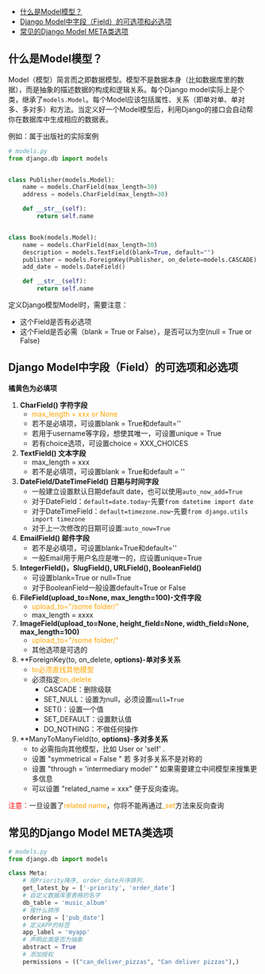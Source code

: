 <!-- TOC -->

- [什么是Model模型？](#什么是model模型)
- [Django Model中字段（Field）的可选项和必选项](#django-model中字段field的可选项和必选项)
- [常见的Django Model META类选项](#常见的django-model-meta类选项)

<!-- /TOC -->

## 什么是Model模型？

Model（模型）简言而之即数据模型。模型不是数据本身（比如数据库里的数据），而是抽象的描述数据的构成和逻辑关系。每个Django model实际上是个类，继承了`models.Model`。每个Model应该包括属性、关系（即单对单、单对多、多对多）和方法。当定义好一个Model模型后，利用Django的接口会自动帮你在数据库中生成相应的数据表。

例如：属于出版社的实际案例
```python
# models.py
from django.db import models


class Publisher(models.Model):
    name = models.CharField(max_length=30)
    address = models.CharField(max_length=30)

    def __str__(self):
        return self.name


class Book(models.Model):
    name = models.CharField(max_length=30)
    description = models.TextField(blank=True, default="")
    publisher = models.ForeignKey(Publisher, on_delete=models.CASCADE)
    add_date = models.DateField()

    def __str__(self):
        return self.name
```

定义Django模型Model时，需要注意：
- 这个Field是否有必选项
- 这个Field是否必需（blank = True or False），是否可以为空(null = True or False)

## Django Model中字段（Field）的可选项和必选项

**橘黄色为必填项**

1. **CharField()    字符字段**
    - <font color='orange'>max_length = xxx or None</font>
    - 若不是必填项，可设置blank = True和default=''
    - 若用于username等字段，想使其唯一，可设置unique = True
    - 若有choice选项，可设置choice = XXX_CHOICES
2. **TextField()  文本字段**
    - max_length = xxx
    - 若不是必填项，可设置blank = True和default = ''
3. **DateField/DateTimeField()    日期与时间字段**
    - 一般建立设置默认日期default date，也可以使用`auto_now_add=True`
    - 对于DateField：`default=date.today`-先要`from datetime import date`
    - 对于DateTimeField：`default=timezone.now`-先要`from django.utils import timezone`
    - 对于上一次修改的日期可设置:`auto_now=True`
4. **EmailField() 邮件字段**
    - 若不是必填项，可设置blank=True和default=''
    - 一般Email用于用户名应是唯一的，应设置unique=True
5. **IntegerField()，SlugField(), URLField(), BooleanField()**
    - 可设置blank=True or null=True
    - 对于BooleanField一般设置default=True or False
6. **FileField(upload_to=None, max_length=100)-文件字段**
    - <font color='orange'>upload_to="/some folder/"</font>
    - max_length = xxxx
7. **ImageField(upload_to=None, height_field=None, width_field=None, max_length=100)**
    - <font color='orange'>upload_to="/some folder/"</font>
    - 其他选项是可选的
8. **ForeignKey(to, on_delete, **options)-单对多关系**
    - <font color='orange'>to必须直线其他模型</font>
    - 必须指定<font color="orange">on_delete</font>
      - CASCADE：删除级联
      - SET_NULL：设置为null，必须设置`null=True`
      - SET()：设置一个值
      - SET_DEFAULT：设置默认值
      - DO_NOTHING：不做任何操作
9.  **ManyToManyField(to, **options)-多对多关系**
    - to 必需指向其他模型，比如 User or 'self' .
    - 设置 "symmetrical = False " 若 多对多关系不是对称的
    - 设置 "through = 'intermediary model' " 如果需要建立中间模型来搜集更多信息
    - 可以设置 "related_name = xxx" 便于反向查询。

<font color='red'>注意：</font>一旦设置了<font color="orange">related name</font>，你将不能再通过<font color="orange">_set</font>方法来反向查询

## 常见的Django Model META类选项

```python
# models.py
from django.db import models

class Meta:
    # 按Priority降序, order_date升序排列.
    get_latest_by = ['-priority', 'order_date']
    # 自定义数据库里表格的名字
    db_table = 'music_album'
    # 按什么排序
    ordering = ['pub_date']
    # 定义APP的标签
    app_label = 'myapp'
    # 声明此类是否为抽象
    abstract = True
    # 添加授权
    permissions = (("can_deliver_pizzas", "Can deliver pizzas"),)
```

